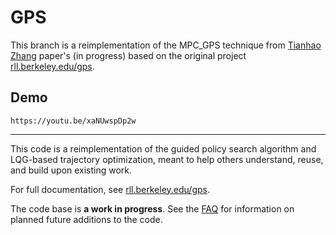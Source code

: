GPS
======

This branch is a reimplementation of the MPC_GPS technique from [Tianhao Zhang](http://tianhaozhang.com/) paper's (in progress) based on the original project [rll.berkeley.edu/gps](http://rll.berkeley.edu/gps).

## Demo
```
https://youtu.be/xaNUwspDp2w
```
---

This code is a reimplementation of the guided policy search algorithm and LQG-based trajectory optimization, meant to help others understand, reuse, and build upon existing work.

For full documentation, see [rll.berkeley.edu/gps](http://rll.berkeley.edu/gps).

The code base is **a work in progress**. See the [FAQ](http://rll.berkeley.edu/gps/faq.html) for information on planned future additions to the code.
